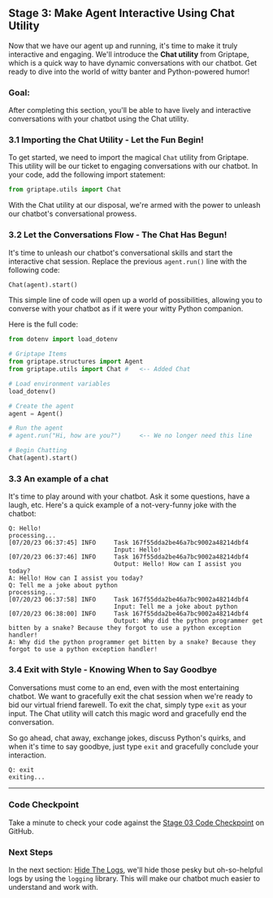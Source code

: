 ## Stage 3: Make Agent Interactive Using Chat Utility

Now that we have our agent up and running, it's time to make it truly interactive and engaging. We'll introduce the **Chat utility** from Griptape, which is a quick way to have dynamic conversations with our chatbot. Get ready to dive into the world of witty banter and Python-powered humor!

### Goal:
After completing this section, you'll be able to have lively and interactive conversations with your chatbot using the Chat utility.

### 3.1 Importing the Chat Utility - Let the Fun Begin!

   To get started, we need to import the magical `Chat` utility from Griptape. This utility will be our ticket to engaging conversations with our chatbot. In your code, add the following import statement:
   
   ```python
   from griptape.utils import Chat
   ```

   With the Chat utility at our disposal, we're armed with the power to unleash our chatbot's conversational prowess.

### 3.2 Let the Conversations Flow - The Chat Has Begun!

   It's time to unleash our chatbot's conversational skills and start the interactive chat session. Replace the previous `agent.run()` line with the following code:
   
   ```python
   Chat(agent).start()
   ```

   This simple line of code will open up a world of possibilities, allowing you to converse with your chatbot as if it were your witty Python companion.

Here is the full code: 

```python
from dotenv import load_dotenv

# Griptape Items
from griptape.structures import Agent
from griptape.utils import Chat #   <-- Added Chat

# Load environment variables
load_dotenv()

# Create the agent
agent = Agent()

# Run the agent
# agent.run("Hi, how are you?")     <-- We no longer need this line

# Begin Chatting
Chat(agent).start()
```

### 3.3 An example of a chat

It's time to play around with your chatbot. Ask it some questions, have a laugh, etc.
Here's a quick example of a not-very-funny joke with the chatbot:

```shell
Q: Hello!
processing...
[07/20/23 06:37:45] INFO     Task 167f55dda2be46a7bc9002a48214dbf4                                                                                                                   
                             Input: Hello!                                                                                                                                           
[07/20/23 06:37:46] INFO     Task 167f55dda2be46a7bc9002a48214dbf4                                                                                                                   
                             Output: Hello! How can I assist you today?                                                                                                              
A: Hello! How can I assist you today?
Q: Tell me a joke about python
processing...
[07/20/23 06:37:58] INFO     Task 167f55dda2be46a7bc9002a48214dbf4                                                                                                                   
                             Input: Tell me a joke about python                                                                                                                      
[07/20/23 06:38:00] INFO     Task 167f55dda2be46a7bc9002a48214dbf4                                                                                                                   
                             Output: Why did the python programmer get bitten by a snake? Because they forgot to use a python exception handler!                                     
A: Why did the python programmer get bitten by a snake? Because they forgot to use a python exception handler!
```

### 3.4 Exit with Style - Knowing When to Say Goodbye

   Conversations must come to an end, even with the most entertaining chatbot. We want to gracefully exit the chat session when we're ready to bid our virtual friend farewell. To exit the chat, simply type `exit` as your input. The Chat utility will catch this magic word and gracefully end the conversation.

   So go ahead, chat away, exchange jokes, discuss Python's quirks, and when it's time to say goodbye, just type `exit` and gracefully conclude your interaction.

```
Q: exit
exiting...
```
---

### Code Checkpoint 
Take a minute to check your code against the [Stage 03 Code Checkpoint](../assets/examples/03_app.py) on GitHub.

### Next Steps

In the next section: [Hide The Logs](04_hide_the_logs.md), we'll hide those pesky but oh-so-helpful logs by using the `logging` library. This will make our chatbot much easier to understand and work with.